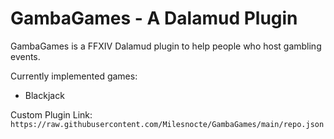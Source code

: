 # GambaGames - A Dalamud Plugin
GambaGames is a FFXIV Dalamud plugin to help people who host gambling events. 

Currently implemented games:
 - Blackjack


Custom Plugin Link:
`https://raw.githubusercontent.com/Milesnocte/GambaGames/main/repo.json`
